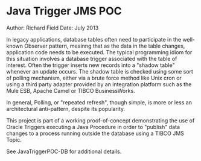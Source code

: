 Java Trigger JMS POC
===================

Author:	Richard Field
Date:	July 2013

In legacy applications, database tables often need to participate in the well-known Observer pattern, meainng that as the data in the table changes, application code needs to be executed.
The typical programming idiom for this situation involves a database trigger associated with the table of interest. Often the trigger inserts new records into a "shadow table" whenever an update occurs. The shadow table is checked using some sort of polling mechanism, either via a brute force method like Unix cron or using a third party adapter provided by an integration platform such as the Mule ESB, Apache Camel or TIBCO BusinessWorks.

In general, Polling, or "repeated refresh", though simple, is more or less an architectural anti-pattern, despite its popularity.

This project is part of a working proof-of-concept demonstrating the use of Oracle Triggers executing a Java Procedure in order to "publish" data changes to a process running outside the database using a TIBCO JMS Topic.


See JavaTriggerPOC-DB for additional details.